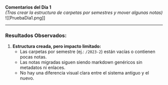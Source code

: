 

**Comentarios del Día 1**  
*(Tras crear la estructura de carpetas por semestres y mover algunas notas)*  
![[PruebaDia1.png]]

---
### **Resultados Observados:**  
1. **Estructura creada, pero impacto limitado:**  
   - Las carpetas por semestre (ej.: `/2023-2`) están vacías o contienen pocas notas.  
   - Las notas migradas siguen siendo markdown genéricos sin metadatos ni enlaces.  
   - No hay una diferencia visual clara entre el sistema antiguo y el nuevo.  

